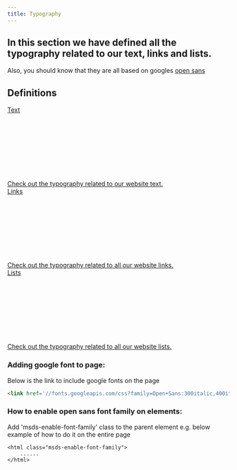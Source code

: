 ```yaml
---
title: Typography
---
```


## In this section we have defined all the typography related to our text, links and lists.

Also, you should know that they are all based on googles [open sans](https://fonts.google.com/specimen/Open+Sans)

## Definitions
<div class="row card-row">
    <div class="col-12 col-md-4">
      <div class="msds-category-card ">
        <a class="msds-category-card__link" href="/docs/content/typography/text" alt="msds-category-cards">
          <div class="msds-category-card__header">
            <div class="msds-category-card__header-body">Text</div>
            <div class="msds-category-card__header-icon-container">
              <svg class="msds-category-card__header-icon"><use href="/msds-spritemap.svg#right-arrow"/></svg>
            </div>
          </div>
          <div class="msds-category-card__content">
            <div class="msds-category-card__content-body">Check out the typography related to our website text.</div>
          </div>
        </a>
      </div>
    </div>
    <div class="col-12 col-md-4">
      <div class="msds-category-card ">
        <a class="msds-category-card__link" href="/docs/content/typography/links" alt="msds-category-cards">
          <div class="msds-category-card__header">
            <div class="msds-category-card__header-body">Links</div>
            <div class="msds-category-card__header-icon-container">
              <svg class="msds-category-card__header-icon"><use href="/msds-spritemap.svg#right-arrow"/></svg>
            </div>
          </div>
          <div class="msds-category-card__content">
            <div class="msds-category-card__content-body">Check out the typography related to all our website links.</div>
          </div>
        </a>
      </div>
    </div>
	<div class="col-12 col-md-4">
      <div class="msds-category-card ">
        <a class="msds-category-card__link" href="/docs/content/typography/lists" alt="msds-category-cards">
          <div class="msds-category-card__header">
            <div class="msds-category-card__header-body">Lists</div>
            <div class="msds-category-card__header-icon-container">
              <svg class="msds-category-card__header-icon"><use href="/msds-spritemap.svg#right-arrow"/></svg>
            </div>
          </div>
          <div class="msds-category-card__content">
            <div class="msds-category-card__content-body">Check out the typography related to all our website lists.</div>
          </div>
        </a>
      </div>
    </div>
</div>

### Adding google font to page:
Below is the link to include google fonts on the page
```html
<link href='//fonts.googleapis.com/css?family=Open+Sans:300italic,400italic,600italic,300,400,700,600' rel='stylesheet' type='text/css' />
```

### How to enable open sans font family on elements:
Add 'msds-enable-font-family' class to the parent element e.g. below example of how to do it on the entire page
```
<html class="msds-enable-font-family">
	......
</html>
```